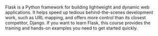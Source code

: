 Flask is a Python framework for building lightweight and dynamic web applications. It helps speed up tedious behind-the-scenes development work, such as URL mapping, and offers more control than its closest competitor, Django. If you want to learn Flask, this course provides the training and hands-on examples you need to get started quickly. 
